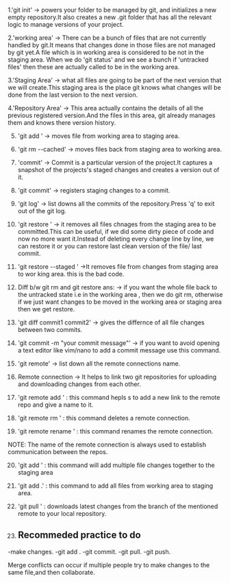 1.'git init' -> powers your folder to be managed by git, and initializes a new empty repository.It also creates a new .git folder that has all the relevant logic to manage versions of your project.

2.'working area' -> There can be a bunch of files that are not currently handled by git.It means that changes done in those files are not managed by git yet.A file which is in working area is considered to be not in the staging area. When we do 'git status' and we see a bunch if 'untracked files' then these are actually called to be in the working area.

3.'Staging Area' -> what all files are going to be part of the next version that we will create.This staging area is the place git knows what changes will be done from the last version to the next version.

4.'Repository Area' -> This area actually contains the details of all the previous registered version.And the files in this area, git already manages them and knows there version history.

5. 'git add <file>' -> moves file from working area to staging area.

6. 'git rm --cached<file>' -> moves files back from staging area to working area.

7. 'commit' -> Commit is a particular version of the project.It captures a snapshot of the projects's staged changes and creates a version out of it.

8. 'git commit' -> registers staging changes to a commit.

9. 'git log' -> list downs all the commits of the repository.Press 'q' to exit out of the git log.

10. 'git restore <file>' -> it removes all files chnages from the staging area to be committed.This can be useful, if we did some dirty piece of code and now no more want it.Instead of deleting every change line by line, we can restore it or you can restore last clean version of the file/ last commit.

11. 'git restore --staged <file>' ->It removes file from changes from staging area to wor king area.
this is the bad code.

 12. Diff b/w git rm and git restore
 ans: -> if you want the whole file back to the untracked state i.e in the working area , then we do git rm, otherwise if we just want changes to be moved in the working area or staging area then we get restore.

13. 'git diff commit1 commit2' -> gives the differnce of all file changes between two commits.

14. 'git commit -m "your commit message"' -> if you want to avoid opening a text editor like vim/nano to add a commit message use this command.

15. 'git remote' -> list down all the remote connections name.

16. Remote connection  -> It helps to link two git repositories for uploading and downloading changes from each other.

17. 'git remote add <name of remote> <link of the remote>' : this command hepls s to add a new link to the remote repo and give a name to it.

18. 'git remote rm <name of remote>' : this command deletes a remote connection.

19. 'git remote rename <oldname> <newname>' : this command renames the remote connection.

NOTE: The name of the remote connection is always used to establish communication between the repos.

20. 'git add <file1> <file2> <file3>' : this command will add multiple file changes together to the staging area

21. 'git add .' : this command to add all files from working area to staging area.

22. 'git pull <remote name> <branch>' : downloads latest changes from the branch of the mentioned remote to your local repository.

23. ## Recommeded practice to do
  -make changes.
  -git add <file>.
  -git commit.
  -git pull.
  -git push.

  Merge conflicts can occur if multiple people try to make changes to the same file,and then collaborate.